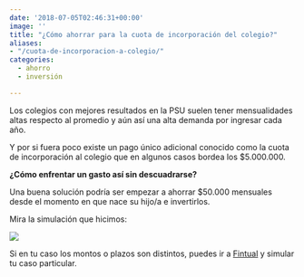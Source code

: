 ```yaml
---
date: '2018-07-05T02:46:31+00:00'
image: ''
title: "¿Cómo ahorrar para la cuota de incorporación del colegio?"
aliases:
- "/cuota-de-incorporacion-a-colegio/"
categories:
  - ahorro
  - inversión

---
```

Los colegios con mejores resultados en la PSU suelen tener mensualidades altas respecto al promedio y aún así una alta demanda por ingresar cada año.

Y por si fuera poco existe un pago único adicional conocido como la cuota de incorporación al colegio que en algunos casos bordea los $5.000.000.

**¿Cómo enfrentar un gasto así sin descuadrarse?**

Una buena solución podría ser empezar a ahorrar $50.000 mensuales desde el momento en que nace su hijo/a e invertirlos.

Mira la simulación que hicimos:

![](/uploads/simulador.png)

Si en tu caso los montos o plazos son distintos, puedes ir a [Fintual](https://fintual.cl?utm_campaign=cuota-colegio&utm_source=edu&utm_medium=landing) y simular tu caso particular.
